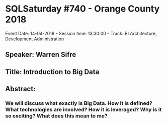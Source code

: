 # SQLSaturday #740 - Orange County 2018
Event Date: 14-04-2018 - Session time: 13:30:00 - Track: BI Architecture, Development  Administration
## Speaker: Warren Sifre
## Title: Introduction to Big Data
## Abstract:
### We will discuss what exactly is Big Data.  How it is defined? What technologies are involved?  How it is leveraged?  Why is it so exciting?  What does this mean to me?
